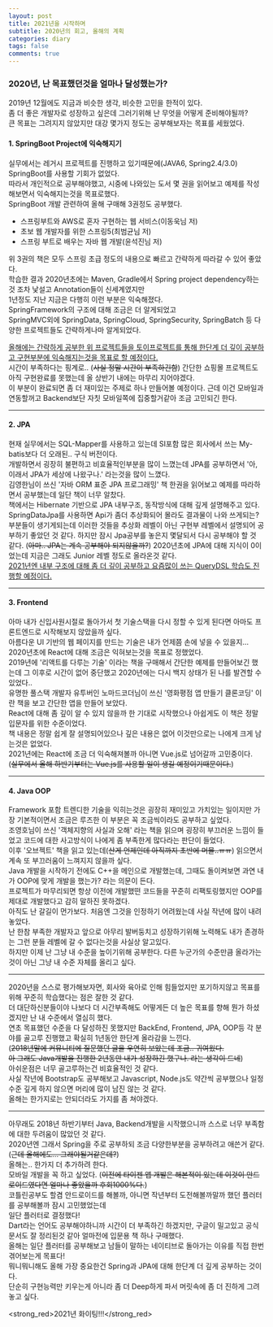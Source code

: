 ```yaml
---
layout: post
title: 2021년을 시작하며
subtitle: 2020년의 회고, 올해의 계획
categories: diary
tags: false
comments: true
---
```


### 2020년, 난 목표했던것을 얼마나 달성했는가?  

2019년 12월에도 지금과 비슷한 생각, 비슷한 고민을 한적이 있다.  
좀 더 좋은 개발자로 성장하고 싶은데 그러기위해 난 무엇을 어떻게 준비해야될까?  
큰 목표는 그려지지 않았지만 대강 몇가지 정도는 공부해보자는 목표를 세웠었다.

#### 1. SpringBoot Project에 익숙해지기

실무에서는 레거시 프로젝트를 진행하고 있기때문에(JAVA6, Spring2.4/3.0) SpringBoot를 사용할 기회가 없었다.  
따라서 개인적으로 공부해야했고, 시중에 나와있는 도서 몇 권을 읽어보고 예제를 작성해보면서 익숙해지는것을 목표로했다.  
SpringBoot 개발 관련하여 올해 구매해 3권정도 공부했다.  
- 스프링부트와 AWS로 혼자 구현하는 웹 서비스(이동욱님 저)  
- 초보 웹 개발자를 위한 스프링5(최범균님 저)  
- 스프링 부트로 배우는 자바 웹 개발(윤석진님 저)  

위 3권의 책은 모두 스프링 초급 정도의 내용으로 빠르고 간략하게 따라갈 수 있어 좋았다.  
학습한 결과 2020년초에는 Maven, Gradle에서 Spring project dependency하는것 조차 낯설고 Annotation들이 신세계였지만  
1년정도 지난 지금은 다행히 이런 부분은 익숙해졌다.  
SpringFramework의 구조에 대해 조금은 더 알게되었고  
SpringMVC외에 SpringData, SpringCloud, SpringSecurity, SpringBatch 등 다양한 프로젝트들도 간략하게나마 알게되었다.  

<u>올해에는 간략하게 공부한 위 프로젝트들을 토이프로젝트를 통해 한단계 더 깊이 공부하고 구현부분에 익숙해지는것을 목표로 할 예정이다.</u>  
시간이 부족하다는 핑계로.. (~~사실 정말 시간이 부족하긴함~~) 간단한 쇼핑몰 프로젝트도 아직 구현완료를 못했는데 올 상반기 내에는 마무리 지어야겠다.  
이 부분이 완료되면 좀 더 재미있는 주제로 하나 만들어볼 예정이다. 근데 이건 모바일과 연동할꺼고 Backend보단 자칫 모바일쪽에 집중할거같아 조금 고민되긴 한다.  

<hr/>

#### 2. JPA  

현재 실무에서는 SQL-Mapper를 사용하고 있는데 SI포함 많은 회사에서 쓰는 My-batis보다 더 오래된.. 구식 버전이다.  
개발하면서 굉장히 불편하고 비효율적인부분을 많이 느꼈는데 JPA를 공부하면서 '아, 이래서 JPA가 세상에 나왔구나.' 라는것을 많이 느꼈다.  
김영한님이 쓰신 '자바 ORM 표준 JPA 프로그래밍' 책 한권을 읽어보고 예제를 따라하면서 공부했는데 일단 책이 너무 알찼다.  
책에서는 Hibernate 기반으로 JPA 내부구조, 동작방식에 대해 깊게 설명해주고 있다.  
SpringDataJpa를 사용하면 Api가 좀더 추상화되어 몰라도 결과물이 나와 쓰게되는? 부분들이 생기게되는데 이러한 것들을 추상화 레벨이 아닌 구현부 레벨에서 설명되어 공부하기 좋았던 것 같다. 하지만 잠시 Jpa공부를 놓은지 몇달되서 다시 공부해야 할 것 같다. (~~아마.. JPA는 계속 공부해야 되지않을까?~~)
2020년초에 JPA에 대해 지식이 0이었는데 지금은 그래도 Junior 레벨 정도로 올라온것 같다.  
<u>2021년엔 내부 구조에 대해 좀 더 깊이 공부하고 요즘많이 쓰는 QueryDSL 학습도 진행할 예정이다.</u>  

<hr/>

#### 3. Frontend  

아마 내가 신입사원시절로 돌아가서 첫 기술스택을 다시 정할 수 있게 된다면 아마도 프론트엔드로 시작해보지 않았을까 싶다.  
아름다운 UI 기반의 웹 페이지를 만드는 기술은 내가 언제쯤 손에 넣을 수 있을지...  
2020년초에 React에 대해 조금은 익혀보는것을 목표로 정했었다.  
2019년에 '리액트를 다루는 기술' 이라는 책을 구매해서 간단한 예제를 만들어보긴 했는데 그 이후로 시간이 없어 중단했고 2020년에는 다시 백지 상태가 된 나를 발견할 수 있었다..  
유명한 풀스택 개발자 유투버인 노마드코더님이 쓰신 '영화평점 앱 만들기 클론코딩' 이란 책을 보고 간단한 앱을 만들어 보았다.  
React에 대해 좀 깊이 알 수 있지 않을까 한 기대로 시작했으나 아쉽게도 이 책은 정말 입문자를 위한 수준이었다.  
책 내용은 정말 쉽게 잘 설명되어있으나 깊은 내용은 없어 이것만으로는 나에게 크게 남는것은 없었다.  
2021년에는 React에 조금 더 익숙해져볼까 아니면 Vue.js로 넘어갈까 고민중이다.  
(~~실무에서 올해 하반기부터는 Vue.js를 사용할 일이 생길 예정이기때문이다.~~)  

<hr/>

#### 4. Java OOP  

Framework 포함 트렌디한 기술을 익히는것은 굉장히 재미있고 가치있는 일이지만 가장 기본적이면서 조금은 루즈한 이 부분은 꼭 조금씩이라도 공부하고 싶었다.  
조영호님이 쓰신 '객체지향의 사실과 오해' 라는 책을 읽으며 굉장히 부끄러운 느낌이 들었고 코드에 대한 사고방식이 나에게 좀 부족한게 많다라는 판단이 들었다.  
이후 '오브젝트' 책을 읽고 있는데(~~산게 언제인데 아직까지 초반에 머물..ㅠㅠ~~) 읽으면서 계속 또 부끄러움이 느껴지지 않을까 싶다.  
Java 개발을 시작하기 전에도 C++을 메인으로 개발했는데, 그때도 돌이켜보면 과연 내가 OOP에 맞게 개발을 했는가? 라는 의문이 든다.  
프로젝트가 마무리되면 항상 이전에 개발했떤 코드들을 꾸준히 리팩토링했지만 OOP를 제대로 개발했다고 감히 말하진 못하겠다.  
아직도 난 갈길이 먼가보다. 처음엔 그것을 인정하기 어려웠는데 사실 작년에 많이 내려놓았다.  
난 한참 부족한 개발자고 앞으로 아무리 발버둥치고 성장하기위해 노력해도 내가 존경하는 그런 분들 레벨에 갈 수 없다는것을 사실상 알고있다.  
하지만 이제 난 그냥 내 수준을 높이기위해 공부한다. 다른 누군가의 수준만큼 올라가는것이 아닌 그냥 내 수준 자체를 올리고 싶다.  

<hr/>

2020년을 스스로 평가해보자면, 회사와 육아로 인해 힘들었지만 포기하지않고 목표를 위해 꾸준히 학습했다는 점은 잘한 것 같다.  
더 대단하신분들이야 나보다 더 시간부족해도 어떻게든 더 높은 목표를 향해 뭔가 하셨겠지만 난 내 수준에서 열심히 했다.  
연초 목표했던 수준을 다 달성하진 못했지만 BackEnd, Frontend, JPA, OOP등 각 분야를 골고루 진행했고 확실히 1년동안 한단계 올라감을 느낀다.  
(~~2018년말에 커뮤니티에 질문했던 글을 우연히 보았는데 조금.. 귀여웠다.~~  
~~아 그래도 Java개발을 진행한 2년동안 내가 성장하긴 했구나. 라는 생각이 드네~~)  
아쉬운점은 너무 골고루하는건 비효율적인 것 같다.  
사실 작년에 Bootstrap도 공부해보고 Javascript, Node.js도 약간씩 공부했으나 일정 수준 깊게 하지 않으면 머리에 많이 남진 않는 것 같다.  
올해는 한가지로는 안되더라도 가지를 좀 쳐야겠다.  

<hr/>

아무래도 2018년 하반기부터 Java, Backend개발을 시작했으니까 스스로 너무 부족함에 대한 두려움이 많았던 것 같다.  
2020년엔 그래서 Spring을 주로 공부하되 조금 다양한부분을 공부하려고 애쓴거 같다.  
(~~근데 올해에도... 그래야될거같은데?~~)  
올해는.. 한가지 더 추가하려 한다.  
모바일 개발을 꼭 하고 싶었다. (~~이전에 타이젠 앱 개발은 해본적이 있는데 이것이 안드로이드였다면 얼마나 좋았을까 후회1000%다.~~)  
코틀린공부도 할겸 안드로이드를 해볼까, 아니면 작년부터 도전해볼까말까 했던 플러터를 공부해볼까 잠시 고민했었는데  
일단 플러터로 결정했다!  
Dart라는 언어도 공부해야하니까 시간이 더 부족하긴 하겠지만, 구글이 밀고있고 공식문서도 잘 정리된것 같아 얼마전에 입문용 책 하나 구매했다.  
올해는 일단 플러터를 공부해보고 남들이 말하는 네이티브로 돌아가는 이유를 직접 한번 겪어보는게 목표다!  
뭐니뭐니해도 올해 가장 중요한건 Spring과 JPA에 대해 한단계 더 깊게 공부하는 것이다.  
단순히 구현능력만 키우는게 아니라 좀 더 Deep하게 파서 머릿속에 좀 더 진하게 그려놓고 싶다.  

<strong_red>2021년 화이팅!!!</strong_red>  
